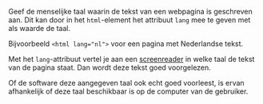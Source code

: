 <!-- @license CC0-1.0 -->

Geef de menselijke taal waarin de tekst van een webpagina is geschreven aan. Dit kan door in het `html`-element het attribuut `lang` mee te geven met als waarde de taal.

Bijvoorbeeld `<html lang="nl">` voor een pagina met Nederlandse tekst.

Met het `lang`-attribuut vertel je aan een [screenreader](/woordenlijst/#screenreader) in welke taal de tekst van de pagina staat. Dan wordt deze tekst goed voorgelezen.

Of de software deze aangegeven taal ook echt goed voorleest, is ervan afhankelijk of deze taal beschikbaar is op de computer van de gebruiker.
